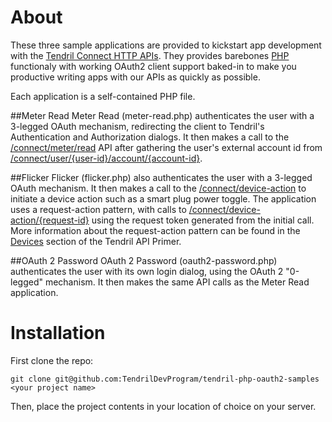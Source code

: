 # About

These three sample applications are provided to kickstart app development with the [Tendril Connect HTTP APIs](https://dev.tendrilinc.com/docs).  They provides barebones [PHP](http://www.php.net/) functionaly with working OAuth2 client support baked-in to make you productive writing apps with our APIs as quickly as possible.

Each application is a self-contained PHP file.

##Meter Read
Meter Read (meter-read.php) authenticates the user with a 3-legged OAuth mechanism, redirecting the client to Tendril's Authentication and Authorization dialogs. It then makes a call to the [/connect/meter/read](https://dev.tendrilinc.com/docs/meter_readings) API after gathering the user's external account id from [/connect/user/{user-id}/account/{account-id}](https://dev.tendrilinc.com/docs/user_external_account_id).

##Flicker
Flicker (flicker.php) also authenticates the user with a 3-legged OAuth mechanism. It then makes a call to the [/connect/device-action](http://dev.tendrilinc.com/docs/create_device_action) to initiate a device action such as a smart plug power toggle. The application uses a request-action pattern, with calls to [/connect/device-action/{request-id}](http://dev.tendrilinc.com/docs/query_device_action) using the request token generated from the initial call. More information about the request-action pattern can be found in the [Devices](http://dev.tendrilinc.com/docs/devices) section of the Tendril API Primer.

##OAuth 2 Password
OAuth 2 Password (oauth2-password.php) authenticates the user with its own login dialog, using the OAuth 2 "0-legged" mechanism. It then makes the same API calls as the Meter Read application.

# Installation

First clone the repo:

	git clone git@github.com:TendrilDevProgram/tendril-php-oauth2-samples <your project name>

Then, place the project contents in your location of choice on your server.